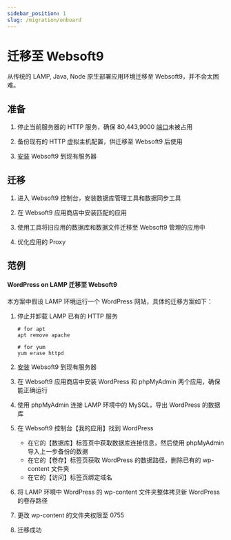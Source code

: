 ```yaml
---
sidebar_position: 1
slug: /migration/onboard
---
```


# 迁移至 Websoft9

从传统的 LAMP, Java, Node 原生部署应用环境迁移至 Websoft9，并不会太困难。  

## 准备

1. 停止当前服务器的 HTTP 服务，确保 80,443,9000 [端口](../parameter)未被占用

2. 备份现有的 HTTP 虚拟主机配置，供迁移至 Websoft9 后使用

3. [安装](../install) Websoft9 到现有服务器

## 迁移

1. 进入 Websoft9 控制台，安装数据库管理工具和数据同步工具

2. 在 Websoft9 应用商店中安装匹配的应用

3. 使用工具将旧应用的数据库和数据文件迁移至 Websoft9 管理的应用中

4. 优化应用的 Proxy 

## 范例

#### WordPress on LAMP 迁移至 Websoft9

本方案中假设 LAMP 环境运行一个 WordPress 网站，具体的迁移方案如下：

1. 停止并卸载 LAMP 已有的 HTTP 服务
   ```
   # for apt
   apt remove apache
   
   # for yum
   yum erase httpd
   ```

2. [安装](../install) Websoft9 到现有服务器

3. 在 Websoft9 应用商店中安装 WordPress 和 phpMyAdmin 两个应用，确保能正确运行

4. 使用 phpMyAdmin 连接 LAMP 环境中的 MySQL，导出 WordPress 的数据库

5. 在 Websoft9 控制台【我的应用】找到 WordPress

   - 在它的【数据库】标签页中获取数据库连接信息，然后使用 phpMyAdmin 导入上一步备份的数据
   - 在它的【卷存】标签页获取 WordPress 的数据路径，删除已有的 wp-content 文件夹
   - 在它的【访问】标签页绑定域名

6. 将 LAMP 环境中 WordPress 的 wp-content 文件夹整体拷贝新 WordPress 的卷存路径

7. 更改 wp-content 的文件夹权限至 0755

8. 迁移成功



